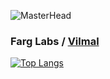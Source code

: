 ![MasterHead](https://media.licdn.com/dms/image/D5616AQFVDaoS6o7a0Q/profile-displaybackgroundimage-shrink_350_1400/0/1671261011859?e=1687996800&v=beta&t=K6459K-hHvoK6kOnlPl-t0GYGDtjDBcLXdSSgJNWrkM)

### Farg Labs / [Vilmal](https://www.vilmal.com/)

[![Top Langs](https://github-readme-stats.vercel.app/api/top-langs/?username=farglabs&layout=default)](https://github.com/anuraghazra/github-readme-stats)
